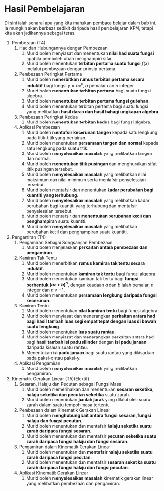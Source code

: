 # Hasil Pembelajaran

Di sini ialah senarai apa yang kita mahukan pembaca belajar dalam bab ini. Ia mungkin akan berbeza sedikit daripada hasil pembelajaran KPM, tetapi kita akan jadikannya sebagai teras.

1. Pembezaan (T4)
   1. Had dan Hubungannya dengan Pembezaan
      1. Murid boleh menyiasat dan menentukan **nilai had suatu fungsi** apabila pemboleh ubah menghampiri sifar.
      2. Murid boleh menentukan **terbitan pertama suatu fungsi** $f(x)$ melalui pembezaan dengan prinsip pertama.
   2. Pembezaan Peringkat Pertama
      1. Murid boleh **menerbitkan rumus terbitan pertama secara induktif** bagi fungsi $y=ax^n$, $a$ pemalar dan $n$ integer.
      2. Murid boleh **menentukan terbitan pertama** bagi suatu fungsi algebra.
      3. Murid boleh **menentukan terbitan pertama fungsi gubahan**.
      4. Murid boleh menentukan terbitan pertama bagi suatu fungsi yang melibatkan **hasil darab dan hasil bahagi ungkapan algebra**.
   3. Pembezaan Peringkat Kedua
      1. Murid boleh **menentukan terbitan kedua** bagi fungsi algebra.
   4. Aplikasi Pembezaan
      1. Murid boleh **mentafsir kecerunan tangen** kepada satu lengkung pada titik-titik yang berlainan.
      2. Murid boleh menentukan **persamaan tangen dan normal** kepada satu lengkung pada suatu titik.
      3. Murid boleh **menyelesaikan masalah** yang melibatkan tangen dan normal.
      4. Murid boleh **menentukan titik pusingan** dan menghuraikan sifat titik pusingan tersebut.
      5. Murid boleh **menyelesaikan masalah** yang melibatkan nilai maksimum dan nilai minimum serta mentafsir penyelesaian tersebut.
      6. Murid boleh mentafsir dan menentukan **kadar perubahan bagi kuantiti yang terhubung**.
      7. Murid boleh **menyelesaikan masalah** yang melibatkan kadar perubahan bagi kuantiti yang terhubung dan mentafsir penyelesaian tersebut.
      8. Murid boleh mentafsir dan **menentukan perubahan kecil dan penghampiran** suatu kuantiti.
      9. Murid boleh **menyelesaikan masalah** yang melibatkan perubahan kecil dan penghampiran suatu kuantiti.
2. Pengamiran (T4)
   1. Pengamiran Sebagai Songsangan Pembezaan
      1. Murid boleh menjelaskan **perkaitan antara pembezaan dan pengamiran**.
   2. Kamiran Tak Tentu
      1. Murid boleh menerbitkan **rumus kamiran tak tentu secara induktif**.
      2. Murid boleh menentukan **kamiran tak tentu** bagi fungsi algebra.
      3. Murid boleh menentukan kamiran tak tentu bagi **fungsi berbentuk $(ax + b)^n$**, dengan keadaan $a$ dan $b$ ialah pemalar, $n$ integer dan $n\neq-1$.
      4. Murid boleh menentukan **persamaan lengkung daripada fungsi kecerunan**.
   3. Kamiran Tentu
      1. Murid boleh menentukan **nilai kamiran tentu** bagi fungsi algebra.
      2. Murid boleh menyiasat dan menerangkan **perkaitan antara had bagi hasil tambah luas segi empat tepat dengan luas di bawah suatu lengkung**.
      3. Murid boleh menentukan **luas suatu rantau**.
      4. Murid boleh menyiasat dan menerangkan perkaitan antara had bagi **hasil tambah isi padu silinder** dengan **isi padu janaan** daripada kisaran suatu rantau.
      5. Menentukan **isi padu janaan** bagi suatu rantau yang dikisarkan pada paksi-x atau paksi-y.
   4. Aplikasi Pengamiran
      1. Murid boleh **menyelesaikan masalah** yang melibatkan pengamiran.
3. Kinematik Gerakan Linear (T5)(Elektif)
   1. Sesaran, Halaju dan Pecutan sebagai Fungsi Masa
      1. Murid boleh memerihalkan dan menentukan **sesaran seketika, halaju seketika dan pecutan seketika** suatu zarah.
      2. Murid boleh menentukan **jumlah jarak** yang dilalui oleh suatu zarah dalam suatu tempoh masa tertentu.
   2. Pembezaan dalam Kinematik Gerakan Linear
      1. Murid boleh **menghubung kait antara fungsi sesaran, fungsi halaju dan fungsi pecutan**.
      2. Murid boleh menentukan dan mentafsir **halaju seketika suatu zarah daripada fungsi sesaran**.
      3. Murid boleh menentukan dan mentafsir **pecutan seketika suatu zarah daripada fungsi halaju dan fungsi sesaran**.
   3. Pengamiran dalam Kinematik Gerakan Linear
      1. Murid boleh menentukan dan **mentafsir halaju seketika suatu zarah daripada fungsi pecutan**.
      2. Murid boleh menentukan dan mentafsir **sesaran seketika suatu zarah daripada fungsi halaju dan fungsi pecutan**.
   4. Aplikasi Kinematik Gerakan Linear
      1. Murid boleh **menyelesaikan masalah** kinematik gerakan linear yang melibatkan pembezaan dan pengamiran.